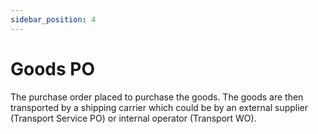 ```yaml
---
sidebar_position: 4
---
```


# Goods PO

The purchase order placed to purchase the goods. The goods are then transported by a shipping carrier which could be by an external supplier (Transport Service PO) or internal operator (Transport WO).